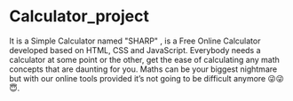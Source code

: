 # Calculator_project
It is a Simple Calculator named "SHARP" , is a Free Online Calculator developed based on HTML, CSS and JavaScript. 
Everybody needs a calculator at some point or the other, get the ease of calculating any math concepts that are daunting for you. Maths can be your biggest nightmare but with our online tools provided it’s not going to be 
difficult anymore 😜😜😇.
